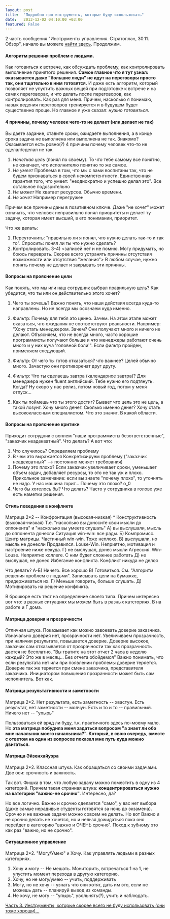 ```yaml
---
layout: post
title:  "Подробно про инструменты, которые буду использовать"
date:   2013-12-02 04:10:00 +03:00
featured: False
---
```

2 часть сообщения "Инструменты управления. Стратоплан, 30.11. Обзор", начало вы можете [найти здесь](http://kavaleu.ru/blog/12-instrumenty-upravleniya-stratoplan-3011-obzor/). Продолжим.

#### Алгоритм решения проблем с людьми. ####
Как готовиться к встрече, как обсуждать проблему, как контролировать выполнение принятого решения.
**Самое главное что я тут узнал: оказывается даже "большие люди" не идут на переговоры просто так, они тщательно к ним готовятся.** И даже есть алгоритм, который позволяет не упустить важных вещей при подготовке к встрече и на самих переговорах, и что делать после переговоров, как контролировать. Как раз для меня. Причем, насколько я понимаю, навык ведения переговоров тренируется и в будущем будет существенно проще. Но главное я уже сказал: *нужно готовиться*.

#### 4 причины, почему человек чего-то не делает (или делает не так) ####
Вы даете задание, ставите сроки, ожидаете выполнения, а в конце срока задача не выполнена или выполнена не так. Знакомо? Оказывается есть ровно(?) 4 причины почему человек что-то не сделал/сделал не так.

1) *Нечеткая цель* (понял по своему).
То что тебе самому все понятно, не означает, что исполнителю понятно то же самое.
2) *Не умеет*
Проблема в том, что мы с вами воспитаны так, что не будем признаваться в своей некомпетентности.
Единственная гарантия того, что умеет: "неоднократно и успешно делал это". Все остальное подозрительно
3) *Не может*
Не хватает ресурсов. Обычно времени. 
4) *Не хочет*
Например перегружен

Причем все причины даны в позитивном ключе. Даже "не хочет" может означать, что человек неправильно понял приоритеты и делает ту задачу, которая имеет высший, в его понимании, приоритет.

Что же делать:
1) Переуточнить: "правильно ли я понял, что нужно делать так-то и так то". Спросить: понял ли ты что нужно сделать?
2) Контролировать. 
3-4) <записей нет и не помню. Могу придумать, но боюсь переврать. Скорее всего устранять причины отсутствия возможности или отсутствия "желания">
В любом случае, нужно понять почему не делает и закрывать эти причины.

#### Вопросы на прояснение цели ####
Как понять, что мы или наш сотрудник выбрал правильную цель? Как убедится, что ты или он действительно этого хочет?

1) Чего ты хочешь?
Важно понять, что наши действия всегда куда-то направлены. Но не всегда мы осознаем куда именно.

2) Фильтр: Почему для тебя это ценно. Зачем.
На этом этапе может оказаться, что ожидания не соответствуют реальности. Например: "Хочу стать менеджером. Зачем? Они получают много и ничего не делают. Объясняем, что не всегда много, часто хорошие программисты получают больше и что менеджеры работают очень много и у них куча 'головной боли'".
Если фильтр пройден, применяем следующий.

3) Фильтр: От чего ты готов отказаться? что важнее?
Целей обычно много. Зачастую они противоречат друг другу.

4) Фильтр: Что ты сделаешь завтра (календарное завтра)?
Для менеджера нужен fluent английский. Тебе нужно его подтянуть. Когда?
Ну скоро у нас релиз, потом новый год, потом у меня отпуск...

5) Как ты поймешь что ты этого достиг?
Бывает что цель это не цель, а такой лозунг. 
Хочу много денег. Сколько именно денег? 
Хочу стать высококлассным специалистом. Что это значит. В какой области.

#### Вопросы на прояснение критики ####
Приходит сотрудник с воплем "наши программисты безответственные", "заказчик неадекватный". Что делать? А вот что:

1) Что случилось?
Определяем проблему
2) В чем это выражается
Конкретизируем проблему ("заказчик неадекватный" --> постоянно меняет требования)
3) Почему это плохо?
Если заказчик увеличивает сроки, уменьшает объем задач, добавляет ресурсы, то это не так уж и плохо.
Прикольное замечание: если вы знаете "почему плохо", то уточнять не надо. 
У нас машина горит... Почему это плохо? о_0
4) Чего бы хотелось бы? Что делать?
Часто у сотрудника в голове уже есть наметки решения. 

#### Стиль поведения в конфликте ####
Матрица 2*2 -- Конфронтация (высокая-низкая) * Конструктивность (высокая-низкая)
Т.е. "насколько вы доносите свои мысли до оппонента" и "насколько вы умеете слушать"
А) вы выслушали, мысль до оппонента донесли
Ситуация win-win: все рады.
Б) Компромисс. Центр матрицы. 
Частичный win-win. Тоже неплохо.
В) выслушали, но мысль не донесли
Продавился. Louse-Win. Неприятно, мотивация и настроение ниже некуда.
Г) не выслушал, донес мысли
Агрессия. Win-Louse. Неприятно коллеге. С ним будет сложнее работать
Д) не выслушал, не донес
Избегание конфликта. Конфликт никуда не делся

Что делать?
А-Б) Ничего. Все хорошо
В) Готовиться. См. "Алгоритм решения проблем с людьми". Записывать цели на бумажке, придерживаться их.
Г) Меньше говорить, больше слушать.
Д) Мотивировать на решение конфликта.

В брошюре есть тест на определение своего типа.
Причем интересно вот что: в разных ситуациях мы можем быть в разных категориях. В на работе и Г дома.

#### Матрица доверия и прозрачности ####
Отличная штука. Показывает как можно завоевать доверие заказчика. 
Изначально доверия нет, прозрачности нет. Увеличиваем прозрачность, при наличии результата, повышается доверие. Доверие высокое, заказчик сам отказывается от прозрачности так как прозрачность дается не бесплатно. "Вы тратите на этот отчет 2 часа в неделю каждый? Это же в месяц... Без отчета обойдемся"
Важно понимать, что если результата нет или при появлении проблемы доверие теряется. Доверие так же теряется при смене заказчика, представителя заказчика.
Инициатором повышения прозрачности может быть сам исполнитель. Вот как.

#### Матрица результативности и заметности ####
Матрица 2*2. 
Нет результата, есть заметность -- хвастун.
Есть результат, нет заметности -- молчун.
Есть и то и то -- правильный.
Ничего нет -- "упырь"

Пользоваться ей вряд ли буду, т.к. практичного здесь по-моему мало. Но **эта матрица побудила меня задаться вопросом "а знает ли обо мне начальник моего начальника?". Который, в свою очередь, вместе с ответом на один из вопросов показал мне путь куда можно двигаться.**

#### Матрица Эйзенхайуэра ####
Матрица 2*2. Классная штука. Как обращаться со своими задачами. Две оси: срочность и важность.

Так вот. Фишка в том, что любую задачу можно поместить в одну из 4 категорий.
Причем такая странная штука: **концентрироваться нужно на категории "важно-не срочно"**. Интересно, да?

Но все логично. Важно и срочно сделается "само", у вас нет выбора (даже самые нерадивые студенты готовятся за ночь до экзамена). Срочно и не важные задачи можно совсем не делать. Но вот Важно и не срочно делать не хочется, но и нельзя дожидаться пока оно перейдет в категорию "важно и ОЧЕНЬ срочно". 
Поход к зубному это как раз "важно, но не срочно".

#### Ситуационное управление ####
Матрица 2*2. "Могу/Умею" и Хочу. Как управлять людьми в разных категориях.

1) Хочу и могу -- Не мешать. Мониторить, встречаться 1 на 1, не упустить момент перехода в другую категорию.
2) Хочу, но не могу/умею -- учить, поддерживать
3) Могу, но не хочу -- узнать что они хотят, дать им это, если не можешь дать -- планируй вывод из команды.
4) Не хочу, не могу -- "упырь", увольнять(?), учить и наблюдать.

[Часть 3. Инструменты, которые скорее всего не буду использовать (они тоже хороши)...](http://kavaleu.ru/blog/14-instrumenty-kotorye-skoree-vsego-ne-budu-ispolzova/)

